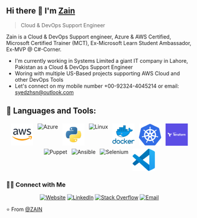 ## Hi there 👋 I'm [Zain](https://zainulhassan.net)
> Cloud & DevOps Support Engineer

Zain is a Cloud & DevOps Support engineer, Azure & AWS Certified, Microsoft Certified Trainer (MCT), Ex-Microsoft Learn Student Ambassador, Ex-MVP @ C#-Corner. 

- I'm currently working in Systems Limited a giant IT company in Lahore, Pakistan as a Cloud & DevOps Support Engineer
- Woring with multiple US-Based projects supporting AWS Cloud and other DevOps Tools
- Let's connect on my mobile number +00-92324-4045214 or email: syedzhsn@outlook.com

## 🧰 Languages and Tools:
<p align="center">
<img src="https://raw.githubusercontent.com/github/explore/80688e429a7d4ef2fca1e82350fe8e3517d3494d/topics/aws/aws.png" alt="AWS" height="60" style="vertical-align:top; margin:4px">
 <img src="https://upload.wikimedia.org/wikipedia/commons/thumb/f/fa/Microsoft_Azure.svg/220px-Microsoft_Azure.svg.png" alt="Azure" height="60" style="vertical-align:top; margin:4px">
<img src="https://raw.githubusercontent.com/github/explore/80688e429a7d4ef2fca1e82350fe8e3517d3494d/topics/python/python.png" alt="Python" height="60" style="vertical-align:top; margin:4px">
 <img src="https://upload.wikimedia.org/wikipedia/commons/d/dd/Linux_logo.jpg?20090908114920" alt="Linux" height="60" style="vertical-align:top; margin:4px">
<img src="https://raw.githubusercontent.com/github/explore/80688e429a7d4ef2fca1e82350fe8e3517d3494d/topics/docker/docker.png" alt="Docker" height="60" style="vertical-align:top; margin:4px">
<img src="https://raw.githubusercontent.com/github/explore/80688e429a7d4ef2fca1e82350fe8e3517d3494d/topics/kubernetes/kubernetes.png" alt="Kubernetes" height="60" style="vertical-align:top; margin:4px">
 <img src="https://raw.githubusercontent.com/github/explore/80688e429a7d4ef2fca1e82350fe8e3517d3494d/topics/terraform/terraform.png" alt="Terraform" height="60" style="vertical-align:top; margin:4px">
 <img src="https://avatars.githubusercontent.com/u/234268?s=200&v=4" alt="Puppet" height="60" style="vertical-align:top; margin:4px">
  <img src="https://avatars.githubusercontent.com/u/1507452?s=200&v=4" alt="Ansible" height="60" style="vertical-align:top; margin:4px">
   
 <img src="https://camo.githubusercontent.com/4b95df4d6ca7a01afc25d27159804dc5a7d0df41d8131aaf50c9f84847dfda21/68747470733a2f2f73656c656e69756d2e6465762f696d616765732f73656c656e69756d5f6c6f676f5f7371756172655f677265656e2e706e67" alt="Selenium" height="60" style="vertical-align:top; margin:4px">
<img src="https://raw.githubusercontent.com/github/explore/80688e429a7d4ef2fca1e82350fe8e3517d3494d/topics/visual-studio-code/visual-studio-code.png" alt="VS Code" height="60" style="vertical-align:top; margin:4px">
</p>

<h3> 🤝🏻 Connect with Me </h3>

<p align="center">
<a href="https://zainulhassan.net" target="_blank"><img alt="Website" src="https://img.shields.io/badge/Website-www.zainulhassan.net-blue?style=flat&logo=google-chrome"></a>
<a href="https://www.linkedin.com/in/zain~ul~hassan/" target="_blank"><img alt="LinkedIn" src="https://img.shields.io/badge/LinkedIn-@zain~ul~hassan-blue?style=flat&logo=linkedin"></a>
<a href="https://twitter.com/ZainUlHassan_" target="_blank"><img alt="Stack Overflow" src="https://img.shields.io/twitter/follow/ZainUlHassan_?style=social"></a>
<a href="mailto:syedzhsn@outlook.com"><img alt="Email" src="https://img.shields.io/badge/Email-syedzhsn@outlook.com-blue?style=flat&logo=gmail"></a>
</p>


⭐️ From [@ZAIN](https://github.com/syed-zain-ul-hassan)

